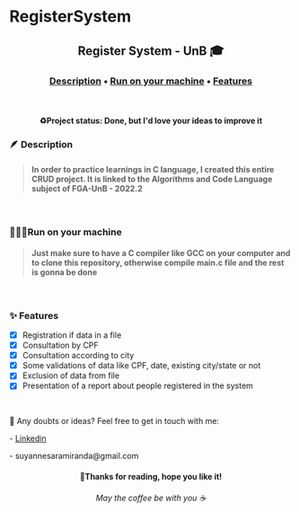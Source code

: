 # RegisterSystem

<h2 align="center">Register System - UnB 🎓</h2>
<h3 align="center" >
  <a href="#the-problem">Description</a>  •
  <a href="#start-project">Run on your machine</a>  •
  <a href="#features">Features</a>
</h4> 
<br>
<h4 align="center">
 ♻️Project status: Done, but I'd love your ideas to improve it
</h4> 

<h3 id="the-problem">🪶 Description</h3>

> <h4>In order to practice learnings in C language, I created this entire CRUD project. It is linked to the Algorithms and Code Language subject of FGA-UnB - 2022.2</h4> 
<br>

<h3 id="start-project">🏃🏻‍♀️Run on your machine</h3>

> <h4>Just make sure to have a C compiler like GCC on your computer and to clone this repository, otherwise compile main.c file and the rest is gonna be done</h4> 
<br>

<h3 id="features">✨ Features</h3>

- [x] Registration if data in a file
- [x] Consultation by CPF
- [x] Consultation according to city
- [x] Some validations of data like CPF, date, existing city/state or not
- [x] Exclusion of data from file
- [x] Presentation of a report about people registered in the system

<br>
<p>🤔 Any doubts or ideas? Feel free to get in touch with me: </p> - <a target="_blank" href="https://www.linkedin.com/in/suyanne-miranda/"> Linkedin </a> <p target="_blank"> - suyannesaramiranda@gmail.com </p> 

<h4 align="center">🎈Thanks for reading, hope you like it!</h4>
<h6 align="center">May the coffee be with you ☕</h6> 



